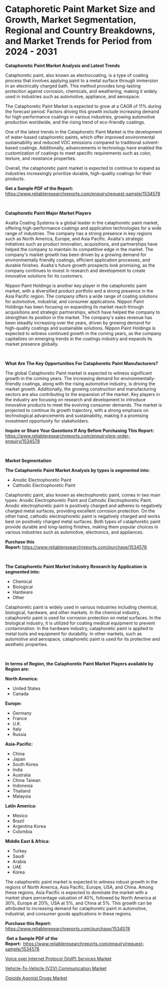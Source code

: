 <p><h1>Cataphoretic Paint Market Size and Growth, Market Segmentation, Regional and Country Breakdowns, and Market Trends for Period from 2024 -  2031</h1></p><p><strong>Cataphoretic Paint Market Analysis and Latest Trends</strong></p>
<p><p>Cataphoretic paint, also known as electrocoating, is a type of coating process that involves applying paint to a metal surface through immersion in an electrically charged bath. This method provides long-lasting protection against corrosion, chemicals, and weathering, making it widely used in industries such as automotive, appliance, and aerospace.</p><p>The Cataphoretic Paint Market is expected to grow at a CAGR of 11% during the forecast period. Factors driving this growth include increasing demand for high-performance coatings in various industries, growing automotive production worldwide, and the rising trend of eco-friendly coatings.</p><p>One of the latest trends in the Cataphoretic Paint Market is the development of water-based cataphoretic paints, which offer improved environmental sustainability and reduced VOC emissions compared to traditional solvent-based coatings. Additionally, advancements in technology have enabled the customization of coatings to meet specific requirements such as color, texture, and resistance properties.</p><p>Overall, the cataphoretic paint market is expected to continue to expand as industries increasingly prioritize durable, high-quality coatings for their products.</p></p>
<p><strong>Get a Sample PDF of the Report:&nbsp;</strong> <a href="https://www.reliableresearchreports.com/enquiry/request-sample/1534578">https://www.reliableresearchreports.com/enquiry/request-sample/1534578</a></p>
<p>&nbsp;</p>
<p><strong>Cataphoretic Paint Major Market Players</strong></p>
<p><p>Axalta Coating Systems is a global leader in the cataphoretic paint market, offering high-performance coatings and application technologies for a wide range of industries. The company has a strong presence in key regions such as North America, Europe, and Asia Pacific. Axalta's strategic initiatives such as product innovation, acquisitions, and partnerships have helped the company to maintain its competitive edge in the market. The company's market growth has been driven by a growing demand for environmentally friendly coatings, efficient application processes, and durable finishes. Axalta's future growth prospects look promising, as the company continues to invest in research and development to create innovative solutions for its customers.</p><p>Nippon Paint Holdings is another key player in the cataphoretic paint market, with a diversified product portfolio and a strong presence in the Asia Pacific region. The company offers a wide range of coating solutions for automotive, industrial, and consumer applications. Nippon Paint Holdings has been focusing on expanding its market reach through acquisitions and strategic partnerships, which have helped the company to strengthen its position in the market. The company's sales revenue has been steadily increasing over the years, driven by growing demand for high-quality coatings and sustainable solutions. Nippon Paint Holdings is expected to witness continued growth in the coming years, as the company capitalizes on emerging trends in the coatings industry and expands its market presence globally.</p></p>
<p>&nbsp;</p>
<p><strong>What Are The Key Opportunities For Cataphoretic Paint Manufacturers?</strong></p>
<p><p>The global Cataphoretic Paint market is expected to witness significant growth in the coming years. The increasing demand for environmentally-friendly coatings, along with the rising automotive industry, is driving the market growth. Additionally, the growing construction and manufacturing sectors are also contributing to the expansion of the market. Key players in the industry are focusing on research and development to introduce innovative products to meet the evolving consumer demands. The market is projected to continue its growth trajectory, with a strong emphasis on technological advancements and sustainability, making it a promising investment opportunity for stakeholders.</p></p>
<p><strong>Inquire or Share Your Questions If Any Before Purchasing This Report:</strong> <a href="https://www.reliableresearchreports.com/enquiry/pre-order-enquiry/1534578">https://www.reliableresearchreports.com/enquiry/pre-order-enquiry/1534578</a></p>
<p>&nbsp;</p>
<p><strong>Market Segmentation</strong></p>
<p><strong>The Cataphoretic Paint Market Analysis by types is segmented into:</strong></p>
<p><ul><li>Anodic Electrophoretic Paint</li><li>Cathodic Electrophoretic Paint</li></ul></p>
<p><p>Cataphoretic paint, also known as electrophoretic paint, comes in two main types: Anodic Electrophoretic Paint and Cathodic Electrophoretic Paint. Anodic electrophoretic paint is positively charged and adheres to negatively charged metal surfaces, providing excellent corrosion protection. On the other hand, cathodic electrophoretic paint is negatively charged and works best on positively charged metal surfaces. Both types of cataphoretic paint provide durable and long-lasting finishes, making them popular choices in various industries such as automotive, electronics, and appliances.</p></p>
<p><strong>Purchase this Report:&nbsp;</strong><a href="https://www.reliableresearchreports.com/purchase/1534578">https://www.reliableresearchreports.com/purchase/1534578</a></p>
<p>&nbsp;</p>
<p><strong>The Cataphoretic Paint Market Industry Research by Application is segmented into:</strong></p>
<p><ul><li>Chemical</li><li>Biological</li><li>Hardware</li><li>Other</li></ul></p>
<p><p>Cataphoretic paint is widely used in various industries including chemical, biological, hardware, and other markets. In the chemical industry, cataphoretic paint is used for corrosion protection on metal surfaces. In the biological industry, it is utilized for coating medical equipment to prevent contamination. In the hardware industry, cataphoretic paint is applied to metal tools and equipment for durability. In other markets, such as automotive and aerospace, cataphoretic paint is used for its protective and aesthetic properties.</p></p>
<p>&nbsp;</p>
<p><strong>In terms of Region, the Cataphoretic Paint Market Players available by Region are:</strong></p>
<p>
    <p> <strong> North America: </strong>
        <ul>
            <li>United States</li>
            <li>Canada</li>
        </ul>
        </p> 
    <p> <strong> Europe: </strong>
        <ul>
            <li>Germany</li>
            <li>France</li>
            <li>U.K.</li>
            <li>Italy</li>
            <li>Russia</li>
        </ul>
        </p> 
    <p> <strong> Asia-Pacific: </strong>
        <ul>
            <li>China</li>
            <li>Japan</li>
            <li>South Korea</li>
            <li>India</li>
            <li>Australia</li>
            <li>China Taiwan</li>
            <li>Indonesia</li>
            <li>Thailand</li>
            <li>Malaysia</li>
        </ul>
        </p> 
    <p> <strong> Latin America: </strong>
        <ul>
            <li>Mexico</li>
            <li>Brazil</li>
            <li>Argentina Korea</li>
            <li>Colombia</li>
        </ul>
        </p> 
    <p> <strong> Middle East & Africa: </strong>
        <ul>
            <li>Turkey</li>
            <li>Saudi</li>
            <li>Arabia</li>
            <li>UAE</li>
            <li>Korea</li>
        </ul>
    </p>
    </p>
<p><p>The cataphoretic paint market is expected to witness robust growth in the regions of North America, Asia Pacific, Europe, USA, and China. Among these regions, Asia Pacific is expected to dominate the market with a market share percentage valuation of 40%, followed by North America at 30%, Europe at 20%, USA at 5%, and China at 5%. This growth can be attributed to increasing demand for cataphoretic paint in automotive, industrial, and consumer goods applications in these regions.</p></p>
<p><strong>Purchase this Report: </strong><a href="https://www.reliableresearchreports.com/purchase/1534578">https://www.reliableresearchreports.com/purchase/1534578</a></p>
<p>&nbsp;<strong>Get a Sample PDF of the Report:&nbsp;&nbsp;</strong><a href="https://www.reliableresearchreports.com/enquiry/request-sample/1534578">https://www.reliableresearchreports.com/enquiry/request-sample/1534578</a></p>
<p><strong></strong></p>
<p><p><a href="https://view.publitas.com/reportprime-1/global-voice-over-internet-protocol-voip-services-market-by-types-applications-and-major-players-with-regional-growth-rate-analysis-and-development-situation-from-2023-to-2030/">Voice over Internet Protocol (VoIP) Services Market</a></p><p><a href="https://view.publitas.com/reportprime-1/vehicle-to-vehicle-v2v-communication-market-research-report-reveals-the-latest-trends-and-opportunities-of-this-market-for-period-from-2023-2030/">Vehicle-To-Vehicle (V2V) Communication Market</a></p><p><a href="https://view.publitas.com/reportprime-1/insights-into-opioids-agonist-drugs-market-size-analysing-market-share-trends-and-growth-from-2023-to-2030/">Opioids Agonist Drugs Market</a></p></p>